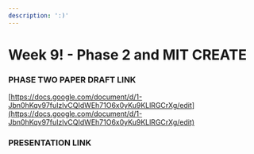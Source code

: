 ```yaml
---
description: ':)'
---
```


# Week 9! - Phase 2 and MIT CREATE

### PHASE TWO PAPER DRAFT LINK

[https://docs.google.com/document/d/1-Jbn0hKqv97fuIzlvCQIdWEh71O6x0yKu9KLlRGCrXg/edit](https://docs.google.com/document/d/1-Jbn0hKqv97fuIzlvCQIdWEh71O6x0yKu9KLlRGCrXg/edit)

### PRESENTATION LINK



